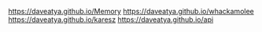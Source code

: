 https://daveatya.github.io/Memory
https://daveatya.github.io/whackamolee
https://daveatya.github.io/karesz
https://daveatya.github.io/api